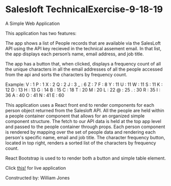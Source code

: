 # Salesloft TechnicalExercise-9-18-19

A Simple Web Application

This application has two features:

The app shows a list of People records that are available via the SalesLoft API using the API key recieved in the technical assement email. In that list, the app displays each person’s name, email address, and job title.

The app has a button that, when clicked, displays a frequency count of all the unique characters in all the email addresses of all the people accessed from the api and sorts the characters by frequency count.

Example: V : 1 P : 1 X : 2 Q : 2 J : 3 _ : 6 Z : 7 F : 8 Y : 11 U : 11 W : 11 S : 11 K : 12 D : 13 H : 13 G : 14 B : 15 C : 18 T : 20 M : 20 L : 22 @ : 25 . : 30 R : 35 I : 36 A : 40 O : 41 N : 41 E : 60

This application uses a React front end to render components for each person object returned from the Salesloft API. All the people are held within a people container component that allows for an organized simple component structure. The fetch to our API data is held at the top app level and passed to the people container through props. Each person component is rendered by mapping over the set of people data and rendering each person's specific name, email and job title. The character frequency button, located in top right, renders a sorted list of the characters by frequency count.

React Bootstrap is used to to render both a button and simple table element.

Click [this!](https://salesloftsimpleapp.web.app/) for live application


Constructed by: William Jones
